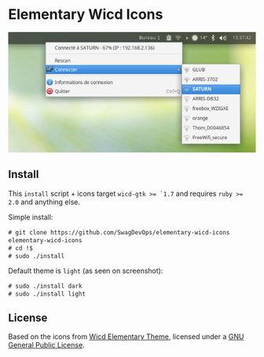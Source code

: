# Elementary Wicd Icons

![Elementary Wicd Icons](./screenshot.png "Elementary Wicd Icons")

## Install

This ``install`` script + icons target ``wicd-gtk >= `1.7``
and requires ``ruby >= 2.0`` and anything else.

Simple install:

~~~~
# git clone https://github.com/SwagDevOps/elementary-wicd-icons elementary-wicd-icons
# cd !$
# sudo ./install
~~~~

Default theme is ``light`` (as seen on screenshot):

~~~~
# sudo ./install dark
# sudo ./install light
~~~~

## License

Based on the icons from
[Wicd Elementary Theme](http://xfce-look.cp1.hive01.com/content/show.php/Wicd+Elementary+Theme?content=168050),
licensed under a [GNU General Public License](https://www.gnu.org/licenses/gpl.html).

